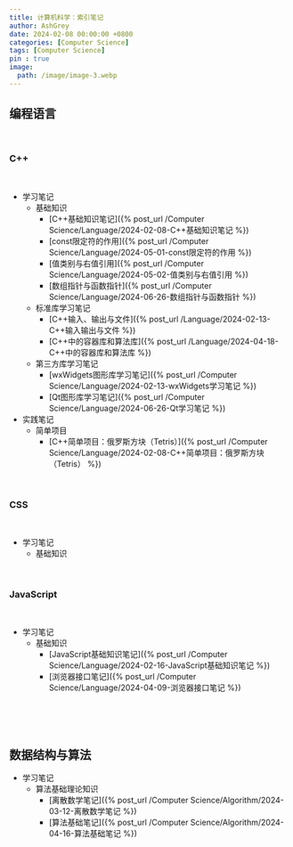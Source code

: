 ```yaml
---
title: 计算机科学：索引笔记
author: AshGrey
date: 2024-02-08 00:00:00 +0800
categories: [Computer Science]
tags: [Computer Science]
pin : true
image:
  path: /image/image-3.webp
---
```


## 编程语言

<br>

### C++

<br>

- 学习笔记
  - 基础知识
    - [C++基础知识笔记]({% post_url /Computer Science/Language/2024-02-08-C++基础知识笔记 %})
    - [const限定符的作用]({% post_url /Computer Science/Language/2024-05-01-const限定符的作用 %})
    - [值类别与右值引用]({% post_url /Computer Science/Language/2024-05-02-值类别与右值引用 %})
    - [数组指针与函数指针]({% post_url /Computer Science/Language/2024-06-26-数组指针与函数指针 %})
  - 标准库学习笔记
    - [C++输入、输出与文件]({% post_url /Language/2024-02-13-C++输入输出与文件 %})
    - [C++中的容器库和算法库]({% post_url /Language/2024-04-18-C++中的容器库和算法库 %})
  - 第三方库学习笔记
    - [wxWidgets图形库学习笔记]({% post_url /Computer Science/Language/2024-02-13-wxWidgets学习笔记 %})
    - [Qt图形库学习笔记]({% post_url /Computer Science/Language/2024-06-26-Qt学习笔记 %})
- 实践笔记
  - 简单项目
    - [C++简单项目：俄罗斯方块（Tetris）]({% post_url /Computer Science/Language/2024-02-08-C++简单项目：俄罗斯方块（Tetris） %})

  
<br>

### CSS

<br>

- 学习笔记
    - 基础知识

<br>

### JavaScript

<br>

- 学习笔记
  - 基础知识
    - [JavaScript基础知识笔记]({% post_url /Computer Science/Language/2024-02-16-JavaScript基础知识笔记 %})
    - [浏览器接口笔记]({% post_url /Computer Science/Language/2024-04-09-浏览器接口笔记 %})

<br>

<br>

<br>

## 数据结构与算法

- 学习笔记
  - 算法基础理论知识
    - [离散数学笔记]({% post_url /Computer Science/Algorithm/2024-03-12-离散数学笔记 %})
    - [算法基础笔记]({% post_url /Computer Science/Algorithm/2024-04-16-算法基础笔记 %})